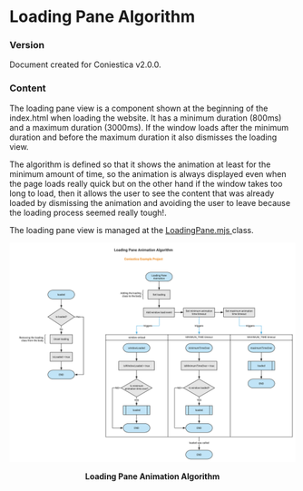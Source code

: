 # Loading Pane Algorithm

### Version
Document created for Coniestica v2.0.0.

### Content
The loading pane view is a component shown at the beginning of the index.html
when loading the website. It has a minimum duration (800ms) and a maximum
duration (3000ms). If the window loads after the minimum duration and before the
maximum duration it also dismisses the loading view. 

The algorithm is defined so that it shows the animation at least for the
minimum amount of time, so the animation is always displayed even when the page 
loads really quick but on the other hand if the window takes too long to load, 
then it allows the user to see the content that was already loaded by
dismissing the animation and avoiding the user to leave because the loading
process seemed really tough!.

The loading pane view is managed at the [LoadingPane.mjs
](https://github.com/TobiasBriones/example.programming.web.coniestica/tree/v2.0.0/src/js/ui/loading-pane/LoadingPaneManager.mjs)
class.

[![Loading Pane Algorithm](https://raw.githubusercontent.com/TobiasBriones/images/master/example-projects/example.programming.web.coniestica/docs/loading-pane/loading-pane-animation-algorithm.svg)](https://github.com/TobiasBriones/images/tree/master/example-projects)
<p align=center><strong>Loading Pane Animation Algorithm</strong></p>
